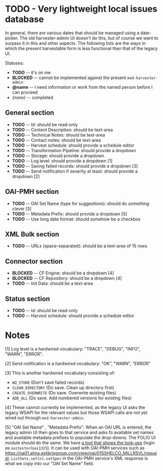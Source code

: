 # TODO - Very lightweight local issues database

In general, there are various dates that should be managed using a date-picker. The old harvester-admin UI doesn't do this, but of course we want to surpass it in this and other aspects. The following lists are the ways in which the present harvestable form is less functional than that of the legacy UI.

Statuses:
* **TODO** -- it's on me
* **BLOCKED** -- cannot be implemented against the present `mod-harvester-admin`
* **@name** -- I need information or work from the named person before I can proceed
* _(none)_ -- completed


## General section

* **TODO** -- Id: should be read-only
* **TODO** -- Content Description: should be text-area
* **TODO** -- Technical Notes: should be text-area
* **TODO** -- Contact notes: should be text-area
* **TODO** -- Harvest schedule: should provide a schedule editor
* **TODO** -- Transformation Pipeline: should provide a dropdown
* **TODO** -- Storage: should provide a dropdown
* **TODO** -- Log level: should provide a dropdown [1]
* **TODO** -- Saving failed records: should provide a dropdown [3]
* **TODO** -- Send notification if severity at least: should provide a dropdown [2]


## OAI-PMH section

* **TODO** -- OAI Set Name (type for suggestions): should do _something_ clever [5]
* **TODO** -- Metadata Prefix: should provide a dropdown [5]
* **TODO** -- Use long date format: should somehow be a checkbox


## XML Bulk section

* **TODO** -- URLs (space-separated): should be a text-area of 15 rows


## Connector section

* **BLOCKED** -- CF Engine: should be a dropdown [4]
* **BLOCKED** -- CF Repository: should be a dropdown [4]
* **TODO** -- Init Data: should be a text-area

## Status section

* **TODO** -- Id: should be read-only
* **TODO** -- Harvest schedule: should provide a schedule editor


# Notes

[1] Log level is a hardwired vocabulary:  "TRACE", "DEBUG", "INFO", "WARN", "ERROR".

[2] Send notification is a hardwired vocabulary: "OK", "WARN", "ERROR"

[3] This is another hardwired vocabulary consisting of:
* `NO_STORE` (Don't save failed records)
* `CLEAN_DIRECTORY` (Do save. Clean up directory first)
* `CREATE_OVERWRITE` (Do save. Overwrite existing files)
* `ADD_ALL` (Do save. Add numbered versions for existing files)

[4] These cannot currently be implemented, as the legacy UI asks the legacy WSAPI for the relevant values but those WSAPI calls are not yet wired out through `mod-harvester-admin`.

[5] "OAI Set Name" , "Metadata Prefix":   When an OAI URL is entered, the legacy admin UI then goes to that service and asks fo available set names and available metadata prefixes to populate the drop-downs. The FOLIO UI module should do the same. We have [a tool that shows the look-ups](https://oai-pmh-viewer.reshare-dev.indexdata.com/) (login as `oaitester`/`oai1325`). It can be used with OAI-PMH services such as https://na01.alma.exlibrisgroup.com/view/oai/01SSHELCO_MILLRSVL/request. `ListSets.set[n].setSpec` in the OAI-PMH service's XML response is what we copy into our "OAI Set Name" field.


